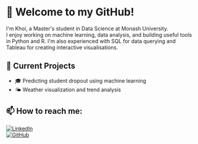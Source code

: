 # 👋 Welcome to my GitHub!

I'm Khoi, a Master's student in Data Science at Monash University.  
I enjoy working on machine learning, data analysis, and building useful tools in Python and R.
I'm also experienced with SQL for data querying and Tableau for creating interactive visualisations.

## 🔭 Current Projects
- 🎓 Predicting student dropout using machine learning  
- 🌤️ Weather visualization and trend analysis

## 📫 How to reach me:
[![LinkedIn](https://img.shields.io/badge/LinkedIn-blue?logo=linkedin&style=flat)](https://www.linkedin.com/in/khoi264)  
[![GitHub](https://img.shields.io/badge/GitHub-181717?logo=github&logoColor=white)](https://github.com/khoidt2604)


